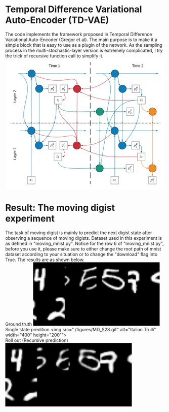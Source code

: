 # Temporal Difference Variational Auto-Encoder (TD-VAE)
The code implements the framework proposed in Temporal Difference Variational Auto-Encoder (Gregor et al).
The main purpose is to make it a simple block that is easy to use as a plugin of the network.
As the sampling process in the multi-stochastic-layer version is extremely complicated, I try the trick of recursive function call to simplify it.
<br/>
![plot](./figures/TDVAE.PNG)
# Result: The moving digist experiment
The task of moving digist is mainly to predict the next digist state after observing a sequence of moving digists. Dataset used in this experiment is as defined in "moving_mnist.py". Notice for the row 6 of "moving_mnist.py", before you use it, please make sure to either change the root path of mnist dataset according to your situation or to change the "download" flag into True. The results are as shown below.
<br/>
Ground truth
<img src="./figures/MD_gt.gif" alt="Italian Trulli" 
 width="400" 
 height="200">
<br/>
Single state predition
<img src="./figures/MD_S2S.gif" alt="Italian Trulli"
 width="400" 
 height="200"">
<br/>
Roll out (Recursive prediction)
<img src="./figures/MD_rollout.gif" alt="Italian Trulli"
 width="400" 
 height="200">

